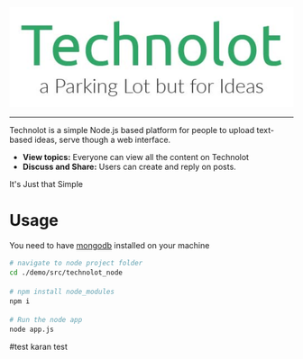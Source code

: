 ![](/demo/static/logo.jpg)

- - -
Technolot is a simple Node.js based platform for people to upload text-based ideas, serve though a web interface.
* **View topics:** Everyone can view all the content on Technolot
* **Discuss and Share:** Users can create and reply on posts.

It's Just that Simple

# Usage

You need to have [mongodb](https://www.mongodb.com/download-center/community) installed on your machine


``` bash
# navigate to node project folder
cd ./demo/src/technolot_node

# npm install node_modules
npm i

# Run the node app
node app.js
```

#test karan test

